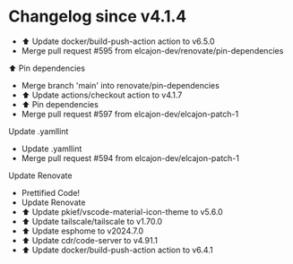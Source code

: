 # Changelog since v4.1.4
- ⬆️ Update docker/build-push-action action to v6.5.0 
- Merge pull request #595 from elcajon-dev/renovate/pin-dependencies

⬆️ Pin dependencies 
- Merge branch 'main' into renovate/pin-dependencies 
- ⬆️ Update actions/checkout action to v4.1.7 
- ⬆️ Pin dependencies 
- Merge pull request #597 from elcajon-dev/elcajon-patch-1

Update .yamllint 
- Update .yamllint 
- Merge pull request #594 from elcajon-dev/elcajon-patch-1

Update Renovate 
- Prettified Code! 
- Update Renovate 
- ⬆️ Update pkief/vscode-material-icon-theme to v5.6.0 
- ⬆️ Update tailscale/tailscale to v1.70.0 
- ⬆️ Update esphome to v2024.7.0 
- ⬆️ Update cdr/code-server to v4.91.1 
- ⬆️ Update docker/build-push-action action to v6.4.1 
